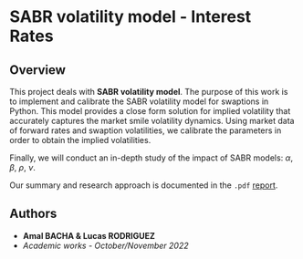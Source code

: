 # SABR volatility model - Interest Rates

## Overview

This project deals with **SABR volatility model**. The purpose of this work is to implement and calibrate the SABR volatility model for swaptions in Python. This model provides a close form solution for
implied volatility that accurately captures the market smile volatility dynamics. Using market data of forward rates and swaption volatilities, we calibrate the parameters in order to obtain the implied volatilities.

Finally, we will conduct an in-depth study of the impact of SABR models: $\alpha$, $\beta$, $\rho$, $\nu$.

Our summary and research approach is documented in the `.pdf` [report](docs/report.pdf).


## Authors

- **Amal BACHA & Lucas RODRIGUEZ**
- *Academic works - October/November 2022*

